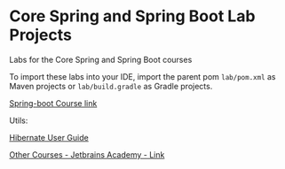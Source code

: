 # Core Spring and Spring Boot Lab Projects

Labs for the Core Spring and Spring Boot courses

To import these labs into your IDE, import the parent pom `lab/pom.xml` as Maven projects or `lab/build.gradle` as Gradle projects.

[Spring-boot Course link](https://spring.academy/courses/spring-boot)

Utils:

[Hibernate User Guide](https://docs.jboss.org/hibernate/orm/current/userguide/html_single/Hibernate_User_Guide.html)

[Other Courses - Jetbrains Academy - Link](https://academy.jetbrains.com/?_gl=1*1ra9prj*_gcl_au*ODk5NjMxODg0LjE3NDE5NjgxNzY.*FPAU*ODk5NjMxODg0LjE3NDE5NjgxNzY.*_ga*MTgwMzY1ODIwMS4xNzQxOTY4MTc0*_ga_9J976DJZ68*MTc0MjIyNTkyMi42LjEuMTc0MjIyNjA2Ny40MC4wLjA.&tag=Full+catalog&isJetBrains=true)